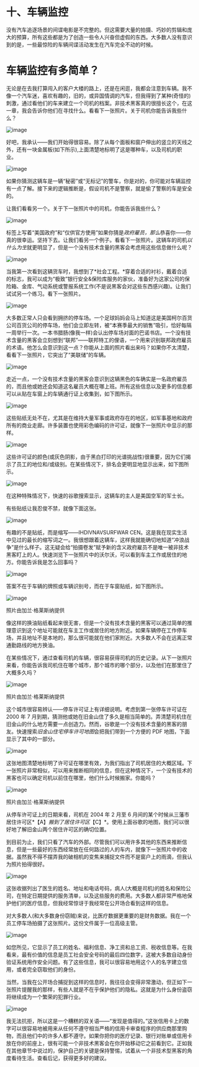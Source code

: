 # 十、车辆监控

没有汽车追逐场景的间谍电影是不完整的。但这需要大量的拍摄、巧妙的剪辑和庞大的预算，所有这些都是为了创造一些令人兴奋但虚假的东西。大多数人没有意识到的是，一些最惊险的车辆间谍活动发生在汽车完全不动的时候。

# 车辆监控有多简单？

无论是在去我打算闯入的客户大楼的路上，还是在闲逛，我都会注意到车辆。我不像一个汽车迷，喜欢有趣的，旧的，或异国情调的汽车，但我得到了某种(奇怪的)刺激，通过看他们的车来建立一个司机的档案。非技术黑客真的很擅长这个，在这一章，我会告诉你他们在寻找什么。看看下一张照片。关于司机你能告诉我些什么？

![image](img/246-1.jpg)

好吧，我承认——我们开始得很容易。除了从每个面板和窗户伸出的竖立的天线之外，还有一块金属板(如下所示),上面清楚地标明了这是哪种车，以及司机的职业。

![image](img/246-2.jpg)

如果你猜测这辆车是一辆“秘密”或“无标记”的警车，你是对的，你可能对车辆监控有一点了解。接下来的逻辑推断是，假设司机不是警察，就是偷了警察的车是安全的。

让我们看看另一个。关于下一张照片中的司机，你能告诉我些什么？

![image](img/247-1.jpg)

标签上写着“美国政府”和“仅供官方使用”如果你猜是*政府雇员，那么*恭喜你——你真的很幸运。坚持下去。让我们看另一个例子。看看下一张照片。这辆车的司机*以什么为生*就更明显了，但是一个没有技术含量的黑客会考虑用这些信息做什么呢？

![image](img/248-1.jpg)

当我第一次看到这辆货车时，我想到了*社会工程。*穿着合适的衬衫，戴着合适的标志，我可以成为“极致”银行安全&保险库服务的家伙，准备好为这家公司的保险箱、金库、气动系统或警报系统工作(不是说黑客会对这些东西感兴趣)。让我们试试另一个练习。看下一张照片。

![image](img/248-2.jpg)

大多数正常人只会看到拥挤的停车场。一个足球妈妈会马上知道这是美国柯尔百货公司百货公司的停车场，他们会立即左转，被“本赛季最大的销售”吸引，恰好每隔一周举行一次。一本书腊肠(像我一样)会认出停车场对面的巴诺书店。一个没有技术含量的黑客会立刻想到“联邦”——联邦特工的俚语，一个用来识别联邦政府雇员的术语。他怎么会意识到这一点？你能从上面的照片看出来吗？如果你不太清楚，看看下一张照片，它突出了“美联储”的车辆。

![image](img/249-1.jpg)

走近一点，一个没有技术含量的黑客会意识到这辆黑色的车确实是一名政府雇员的，而且他或她还会知道这名雇员大概在哪上班。所有这些信息以及更多的信息都可以从贴在车窗上的车辆通行证上收集到，如下图所示。

![image](img/250-1.jpg)

这些贴纸无处不在，尤其是在维持大量军事或政府存在的地区，如军事基地和政府所有的商业走廊。许多装置也使用彩色编码的许可证，就像下一张照片中显示的那样。

![image](img/250-2.jpg)

这些许可证的颜色(或灰色阴影，由于黑白打印的光谱挑战性)很重要，因为它们揭示了员工的地位和/或级别。在某些情况下，排名会更明显地显示出来，如下图所示。

![image](img/251-1.jpg)

在这种特殊情况下，快速的谷歌搜索显示，这辆车的主人是美国空军的军士长。

有些贴纸让我忍俊不禁，就像下面这张。

![image](img/252-1.jpg)

有趣的不是贴纸，而是缩写——IHDIVNAVSURFWAR CEN。这是我在现实生活中见过的最长的缩写词之一。我很想跟着这辆车，这样我就能确切地知道“冲浪战争”是什么样子。这无疑会给“拍摄卷发”赋予新的含义政府雇员不是唯一被非技术黑客盯上的人。快速浏览下一张照片中的沃尔沃，可以看到车主工作或居住的地方。你能告诉我是怎么回事吗？

![image](img/252-2.jpg)

答案不在于车辆的牌照或车辆识别号，而在于车窗贴纸，如下图所示。

![image](img/253-1.jpg)

照片由加兰·格莱斯纳提供

像这样的换油贴纸看起来很无害，但是一个没有技术含量的黑客可以通过简单的推理意识到这个地址可能就在车主工作或居住的地方附近。如果车辆停在工作停车场，并且地址不是本地的，那么很可能就在他们家附近。大多数人不会在远离正常通勤路线的地方换油。

在某些情况下，通过查看司机的车辆，很容易获得司机的历史记录。从下一张照片来看，你能告诉我司机住在哪个城市，那个城市的哪个部分，以及他们在那里住了大概多久吗？

![image](img/254-1.jpg)

照片由加兰·格莱斯纳提供

这个城市很容易辨认——停车许可证上有详细说明。考虑到第一张停车许可证在 2000 年 7 月到期，猜测他或她在旧金山住了多久是相当简单的。弄清楚司机住在旧金山的什么地方需要一点创造力。然而，谷歌是一个没有技术含量的黑客的朋友。快速搜索*旧金山住宅停车许可地图*会把我们带到一个方便的 PDF 地图，下面显示了其中的一部分。

![image](img/254-2.jpg)

这张地图清楚地标明了许可证在哪里有效，为我们指出了司机居住的大概区域。下一张照片非常相似，可以用来推断相同的信息，但在这种情况下，一个没有技术的黑客也可以确定司机以前住在哪里，他们什么时候搬家。你能吗？

![image](img/255-1.jpg)

照片由加兰·格莱斯纳提供

从停车许可证上的日期来看，司机在 2004 年 2 月至 6 月间的某个时候从三藩市居住许可区*【A】*搬到了居住许可区*【C】*。使用上面谷歌的地图，我们可以很好地了解旧金山两个居住许可区的确切位置。

到目前为止，我们只看了汽车的外部。尽管我们可以用许多其他的东西来推断信息，但是一些最好的东西经常放在任何路过的人的车内，就像下一张照片中的收据。虽然我不得不摆弄我的破相机的变焦来捕捉文件而不是窗户上的雨滴，但我认为照片拍得很好。

![image](img/256-1.jpg)

这张收据列出了医生的姓名、地址和电话号码，病人(大概是司机)的姓名和保险公司，在特定日期提供的服务清单，以及这些服务的费用。大多数人都非常严格地保护他们的医疗信息，但我经常惊讶于我经常在公开场合看到这样的信息。

对大多数人(和大多数身份窃贼)来说，比医疗数据更重要的是财务数据。我在一个员工停车场拍摄了这张照片。这份文件属于一位高级主管。

![image](img/256-2.jpg)

如您所见，它显示了员工的姓名、福利信息、净工资和总工资、税收信息等。在我看来，最有价值的信息是员工社会安全号码的最后四位数字，这被大多数自动身份验证系统用作安全问题。有了这些信息，我可以很容易地用这个人的名字建立信用，或者完全窃取他们的身份。

当然，当我在公开场合捕捉到这样的信息时，我往往会变得非常激动，但正如下一张照片提醒我的那样，有些人就是不在乎保护他们的隐私。这就是为什么身份盗窃将继续成为一个繁荣的犯罪行业。

![image](img/257-1.jpg)

我无法抗拒，所以这是一个糟糕的双关语——“发现是值得的。”这张信用卡上的数字可以很容易地被用来从任何不遵守相当严格的信用卡审查程序的供应商那里购物，而且他们中的许多人都不遵守。如果你把你的医疗记录、银行对账单或信用卡放在你的前座上，很有可能一个非技术黑客会在你开始移动它之前看到它。正如我在其他章节中说过的，保护自己的关键是保持警惕，试着从一个非技术型黑客的角度看待生活。查看后记，获得更多好的建议。